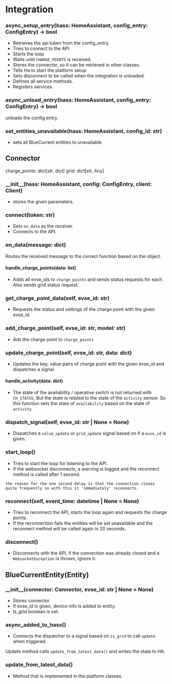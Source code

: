 # Integration

### async_setup_entry(hass: HomeAssistant, config_entry: ConfigEntry) -> bool

- Retrieves the api token from the config_entry.
- Tries to connect to the API
- Starts the loop
- Waits until `CHARGE_POINTS` is received.
- Stores the connector, so it can be retrieved in other classes.
- Tells Ha to start the platform setup
- Sets disconnect to be called when the integration is unloaded.
- Defines all service methods.
- Registers services.

### async_unload_entry(hass: HomeAssistant, config_entry: ConfigEntry) -> bool

unloads the config entry.

### set_entities_unavailable(hass: HomeAssistant, config_id: str)

- sets all BlueCurrent entities to unavailable

## Connector

charge_points: dict[str, dict]
grid: dict[str, Any]

### \_\_init\_\_(hass: HomeAssistant, config: ConfigEntry, client: Client)

- stores the given parameters.

### connect(token: str)

- Sets `on_data` as the receiver.
- Connects to the API.

### on_data(message: dict)

[](../flow/on-data.md)

Routes the received message to the correct function based on the object.

#### handle_charge_points(data: list)

- Adds all evse_ids to `charge_points` and sends status requests for each. Also sends grid status request.

### get_charge_point_data(self, evse_id: str)

- Requests the status and settings of the charge point with the given evse_id.

### add_charge_point(self, evse_id: str, model: str)

- Ads the charge point to `charge_points`

### update_charge_point(self, evse_id: str, data: dict)

- Updates the key, value pairs of charge point with the given evse_id and dispatches a signal.

#### handle_activity(data: dict)

- The state of the availability / operative switch is not returned with `CH_STATUS`, But the state is related to the state of the `activity` sensor. So this function sets the state of `availability` based on the state of `activity`.

### dispatch_signal(self, evse_id: str | None = None)

- Dispatches a `value_update` or `grid_update` signal based on if a `evse_id` is given.

### start_loop()

- Tries to start the loop for listening to the API.
- If the websocket disconnects, a warning is logged and the reconnect method is called after 1 second.

```{note}
the reason for the one second delay is that the connection closes quite frequently so with this it 'immediately' reconnects.
```

### reconnect(self, event_time: datetime | None = None)

- Tries to reconnect the API, starts the loop again and requests the charge points.
- If the reconnection fails the entities will be set unavailable and the reconnect method will be called again in 20 seconds.

### disconnect()

- Disconnects with the API, if the connection was already closed and a `WebsocketException` is thrown, ignore it.

## BlueCurrentEntity(Entity)

### \_\_init\_\_(connector: Connector, evse_id: str | None = None)

- Stores connector
- If evse_id is given, device info is added to entity.
- Is_grid boolean is set.

### async_added_to_hass()

- Connects the dispatcher to a signal based on `is_grid` to call `update` when triggered.

Update method calls `update_from_latest_data()` and writes the state to HA.

### update_from_latest_data()

- Method that is implemented in the platform classes.

